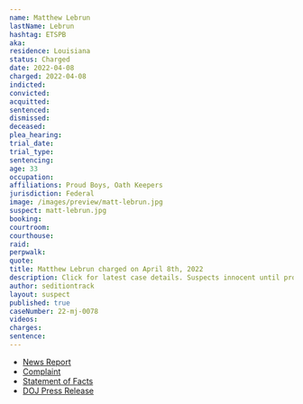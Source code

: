 ```yaml
---
name: Matthew Lebrun
lastName: Lebrun
hashtag: ETSPB
aka:
residence: Louisiana
status: Charged
date: 2022-04-08
charged: 2022-04-08
indicted:
convicted:
acquitted:
sentenced:
dismissed:
deceased:
plea_hearing:
trial_date:
trial_type:
sentencing:
age: 33
occupation:
affiliations: Proud Boys, Oath Keepers
jurisdiction: Federal
image: /images/preview/matt-lebrun.jpg
suspect: matt-lebrun.jpg
booking:
courtroom:
courthouse:
raid:
perpwalk:
quote:
title: Matthew Lebrun charged on April 8th, 2022
description: Click for latest case details. Suspects innocent until proven guilty.
author: seditiontrack
layout: suspect
published: true
caseNumber: 22-mj-0078
videos:
charges:
sentence:
---
```

- [News Report](https://www.wtsp.com/article/news/crime/steven-miles-florida-jan-6-capitol-riot/67-f7854f44-8475-48b8-bb71-034c1d956d8e)
- [Complaint](https://www.justice.gov/usao-dc/case-multi-defendant/file/1494286/download)
- [Statement of Facts](https://www.justice.gov/usao-dc/case-multi-defendant/file/1494291/download)
- [DOJ Press Release](https://www.justice.gov/usao-dc/pr/florida-man-arrested-charges-assault-law-enforcement-officers-during-jan-6-capitol-breach)
